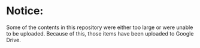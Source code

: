 # Notice:

Some of the contents in this repository were either too large or were unable to be uploaded. Because of this, those items have been uploaded to Google Drive.

